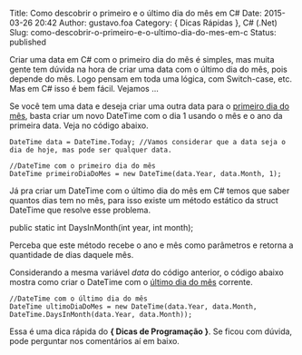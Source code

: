 Title: Como descobrir o primeiro e o último dia do mês em C#
Date: 2015-03-26 20:42
Author: gustavo.foa
Category: { Dicas Rápidas }, C# (.Net)
Slug: como-descobrir-o-primeiro-e-o-ultimo-dia-do-mes-em-c
Status: published

Criar uma data em C\# com o primeiro dia do mês é simples, mas muita
gente tem dúvida na hora de criar uma data com o último dia do mês, pois
depende do mês. Logo pensam em toda uma lógica, com Switch-case, etc.
Mas em C\# isso é bem fácil. Vejamos ...

Se você tem uma data e deseja criar uma outra data para o <span
style="text-decoration: underline;">primeiro dia do mês</span>, basta
criar um novo DateTime com o dia 1 usando o mês e o ano da primeira
data. Veja no código abaixo.

``` {.wrap:true .lang:c# .decode:true}
DateTime data = DateTime.Today; //Vamos considerar que a data seja o dia de hoje, mas pode ser qualquer data.

//DateTime com o primeiro dia do mês
DateTime primeiroDiaDoMes = new DateTime(data.Year, data.Month, 1);
```

Já pra criar um DateTime com o último dia do mês em C\# temos que saber
quantos dias tem no mês, para isso existe um método estático da struct
DateTime que resolve esse problema.

<span class="wrap:true lang:default decode:true crayon-inline">public
static int DaysInMonth(int year, int month);</span>

Perceba que este método recebe o ano e mês como parâmetros e retorna a
quantidade de dias daquele mês.

Considerando a mesma variável *data* do código anterior, o código abaixo
mostra como criar o DateTime com o <span
style="text-decoration: underline;">último dia do mês</span> corrente.

``` {.wrap:true .lang:c# .decode:true}
//DateTime com o último dia do mês
DateTime ultimoDiaDoMes = new DateTime(data.Year, data.Month, DateTime.DaysInMonth(data.Year, data.Month));
```

Essa é uma dica rápida do **{ Dicas de Programação }**. Se ficou com
dúvida, pode perguntar nos comentários aí em baixo.
